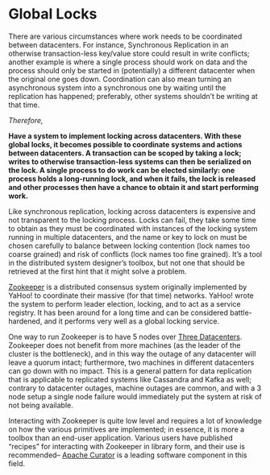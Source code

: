 Global Locks
===

There are various circumstances where work needs to be coordinated between datacenters. For instance, Synchronous Replication in an otherwise transaction-less key/value store could result in write conflicts; another example is where a single process should work on data and the process should only be started in (potentially) a different datacenter when the original one goes down. Coordination can also mean turning an asynchronous system into a synchronous one by waiting until the replication has happened; preferably, other systems shouldn’t be writing at that time.

*Therefore,*

**Have a system to implement locking across datacenters. With these global locks, it becomes possible to coordinate systems and actions between datacenters. A transaction can be scoped by taking a lock; writes to otherwise transaction-less systems can then be serialized on the lock. A single process to do work can be elected similarly: one process holds a long-running lock, and when it fails, the lock is released and other processes then have a chance to obtain it and start performing work.**

Like synchronous replication, locking across datacenters is expensive and not transparent to the locking process. Locks can fail, they take some time to obtain as they must be coordinated with instances of the locking system running in multiple datacenters, and the name or key to lock on must be chosen carefully to balance between locking contention (lock names too coarse grained) and risk of conflicts (lock names too fine grained). It’s a tool in the distributed system designer’s toolbox, but not one that should be retrieved at the first hint that it might solve a problem.

[Zookeeper](https://zookeeper.apache.org/) is a distributed consensus system originally implemented by YaHoo! to coordinate their massive (for that time) networks. YaHoo! wrote the system to perform leader election, locking, and to act as a service registry. It has been around for a long time and can be considered battle-hardened, and it performs very well as a global locking service.

One way to run Zookeeper is to have 5 nodes over [Three Datacenters](../Cloud-Native-DevOps/Three-Data-Centers.md). Zookeeper does not benefit from more machines (as the leader of the cluster is the bottleneck), and in this way the outage of any datacenter will leave a quorum intact; furthermore, two machines in different datacenters can go down with no impact. This is a general pattern for data replication that is applicable to replicated systems like Cassandra and Kafka as well; contrary to datacenter outages, machine outages are common, and with a 3 node setup a single node failure would immediately put the system at risk of not being available.

Interacting with Zookeeper is quite low level and requires a lot of knowledge on how the various primitives are implemented; in essence, it is more a toolbox than an end-user application. Various users have published “recipes” for interacting with Zookeeper in library form, and their use is recommended– [Apache Curator](https://curator.apache.org/) is a leading software component in this field.


